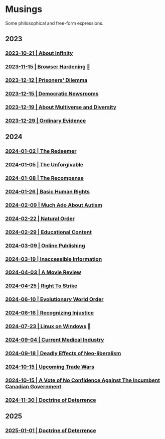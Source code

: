# Musings

Some philosophical and free-form expressions.

## 2023

### [2023-10-21 | About Infinity](https://github.com/my-realm/musings/blob/main/about-infinity.md)

### [2023-11-15 | Browser Hardening](https://github.com/my-realm/musings/blob/main/browser-hardening.md) :high_brightness:

### [2023-12-12 | Prisoners' Dilemma](https://github.com/my-realm/musings/blob/main/prisoners-dilemma.md)

### [2023-12-15 | Democratic Newsrooms](https://github.com/my-realm/musings/blob/main/democratic-newsrooms.md)

### [2023-12-19 | About Multiverse and Diversity](https://github.com/my-realm/musings/blob/main/about-multiverse-and-diversity.md)

### [2023-12-29 | Ordinary Evidence](https://github.com/my-realm/musings/blob/main/ordinary-evidence.md)


## 2024

### [2024-01-02 | The Redeemer](https://github.com/my-realm/musings/blob/main/the-redeemer.md)

### [2024-01-05 | The Unforgivable](https://github.com/my-realm/musings/blob/main/the-unforgivable.md)

### [2024-01-08 | The Recompense](https://github.com/my-realm/musings/blob/main/the-recompense.md)

### [2024-01-26 | Basic Human Rights](https://github.com/my-realm/musings/blob/main/basic-human-rights.md)

### [2024-02-09 | Much Ado About Autism](https://github.com/my-realm/musings/blob/main/much-ado-about-autism.md)

### [2024-02-22 | Natural Order](https://github.com/my-realm/musings/blob/main/natural-order.md)

### [2024-02-29 | Educational Content](https://github.com/my-realm/musings/blob/main/educational-content.md)

### [2024-03-09 | Online Publishing](https://github.com/my-realm/musings/blob/main/online-publishing.md)

### [2024-03-19 | Inaccessible Information](https://github.com/my-realm/musings/blob/main/inaccessible-information.md)

### [2024-04-03 | A Movie Review](https://github.com/my-realm/musings/blob/main/a-movie-review.md)

### [2024-04-25 | Right To Strike](https://github.com/my-realm/musings/blob/main/right-to-strike.md)

### [2024-06-10 | Evolutionary World Order](https://github.com/my-realm/musings/blob/main/evolutionary-world-order.md)

### [2024-06-16 | Recognizing Injustice](https://github.com/my-realm/musings/blob/main/recognizing-injustice.md)

### [2024-07-23 | Linux on Windows](https://github.com/my-realm/musings/blob/main/linux-on-windows.md) :high_brightness: 

### [2024-09-04 | Current Medical Industry](https://github.com/my-realm/musings/blob/main/current-medical-industry.md#foundational-faults-and-flaws-within-corporate-policies-of-medical-and-healthcare-providers-in-india)

### [2024-09-18 | Deadly Effects of Neo-liberalism](https://github.com/my-realm/musings/blob/main/deadly-effects-of-neoliberalism.md)

### [2024-10-15 | Upcoming Trade Wars](https://github.com/my-realm/musings/blob/main/upcoming-trade-wars.md)

### [2024-10-15 | A Vote of No Confidence Against The Incumbent Canadian Government ](https://github.com/my-realm/musings/blob/main/a-vote-of-no-confidence-against-the-incumbent-canadian-government.md)

### [2024-11-30 | Doctrine of Deterrence ](https://github.com/my-realm/musings/blob/main/doctrine-of-deterrence.md)

## 2025

### [2025-01-01 | Doctrine of Deterrence ](https://github.com/my-realm/musings/blob/main/measurable-risks.md)
